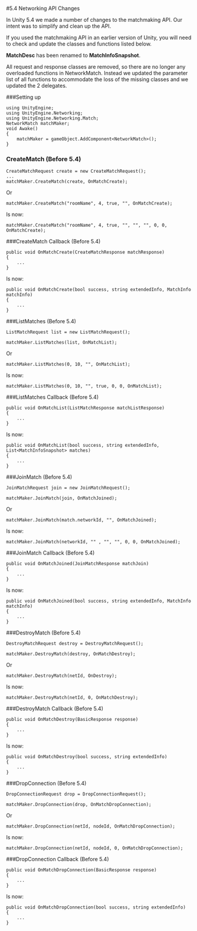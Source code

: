 #
#5.4 Networking API Changes

In Unity 5.4 we made a number of changes to the matchmaking API. Our intent was to simplify and clean up the API.

If you used the matchmaking API in an earlier version of Unity, you will need to check and update the classes and functions listed below.

__MatchDesc__ has been renamed to __MatchInfoSnapshot__. 

All request and response classes are removed, so there are no longer any overloaded functions in NetworkMatch. Instead we updated the parameter list of all functions to accommodate the loss of the missing classes and we updated the 2 delegates. 



###Setting up

````
using UnityEngine;
using UnityEngine.Networking;
using UnityEngine.Networking.Match;
NetworkMatch matchMaker;
void Awake()
{
    matchMaker = gameObject.AddComponent<NetworkMatch>();
}
````

### CreateMatch (Before 5.4)

````
CreateMatchRequest create = new CreateMatchRequest();
...
matchMaker.CreateMatch(create, OnMatchCreate);
````

Or

````
matchMaker.CreateMatch("roomName", 4, true, "", OnMatchCreate);
````

Is now:

````
matchMaker.CreateMatch("roomName", 4, true, "", "", "", 0, 0, OnMatchCreate);
````


###CreateMatch Callback (Before 5.4)

````
public void OnMatchCreate(CreateMatchResponse matchResponse)
{
    ...
}
````

Is now:

````
public void OnMatchCreate(bool success, string extendedInfo, MatchInfo matchInfo)
{
    ...
}
````

###ListMatches (Before 5.4)

````
ListMatchRequest list = new ListMatchRequest();

matchMaker.ListMatches(list, OnMatchList);
````

Or

````
matchMaker.ListMatches(0, 10, "", OnMatchList);
````

Is now:

````
matchMaker.ListMatches(0, 10, "", true, 0, 0, OnMatchList);
````

###ListMatches Callback (Before 5.4)

````
public void OnMatchList(ListMatchResponse matchListResponse)
{
    ...
}
````

Is now:

````
public void OnMatchList(bool success, string extendedInfo, List<MatchInfoSnapshot> matches)
{
    ...
}
````


###JoinMatch (Before 5.4)

````
JoinMatchRequest join = new JoinMatchRequest();

matchMaker.JoinMatch(join, OnMatchJoined);
````

Or

````
matchMaker.JoinMatch(match.networkId, "", OnMatchJoined);
````

Is now:

````
matchMaker.JoinMatch(networkId, "" , "", "", 0, 0, OnMatchJoined);
````

###JoinMatch Callback (Before 5.4)

````
public void OnMatchJoined(JoinMatchResponse matchJoin)
{
    ...
}
````

Is now:

````
public void OnMatchJoined(bool success, string extendedInfo, MatchInfo matchInfo)
{
    ...
}
````

###DestroyMatch (Before 5.4)

````
DestroyMatchRequest destroy = DestroyMatchRequest();

matchMaker.DestroyMatch(destroy, OnMatchDestroy);
````

Or

````
matchMaker.DestroyMatch(netId, OnDestroy);
````

Is now:

````
matchMaker.DestroyMatch(netId, 0, OnMatchDestroy);
````

###DestroyMatch Callback  (Before 5.4)

````
public void OnMatchDestroy(BasicResponse response)
{
    ...
}
````

Is now:

````
public void OnMatchDestroy(bool success, string extendedInfo)
{
    ...
}
````

###DropConnection (Before 5.4)

````
DropConnectionRequest drop = DropConnectionRequest();

matchMaker.DropConnection(drop, OnMatchDropConnection);
````

Or

````
matchMaker.DropConnection(netId, nodeId, OnMatchDropConnection);
````

Is now: 

````
matchMaker.DropConnection(netId, nodeId, 0, OnMatchDropConnection);
````

###DropConnection Callback (Before 5.4)

````
public void OnMatchDropConnection(BasicResponse response)
{
    ...
}
````

Is now:

````
public void OnMatchDropConnection(bool success, string extendedInfo)
{
    ...
}
````
